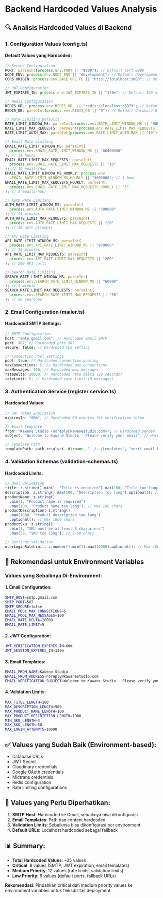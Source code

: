 # Backend Hardcoded Values Analysis

## 🔍 Analisis Hardcoded Values di Backend

### **1. Configuration Values (config.ts)**

#### **Default Values yang Hardcoded:**

```typescript
// Server Configuration
PORT: parseInt(process.env.PORT || "8000"); // Default port 8000
NODE_ENV: process.env.NODE_ENV || "development"; // Default development
CORS_ORIGIN: process.env.BASE_URL_FE || "http://localhost:3000"; // Default localhost:3000

// JWT Configuration
JWT_EXPIRES_IN: process.env.JWT_EXPIRES_IN || "120m"; // Default 120 minutes

// Redis Configuration
REDIS_URL: process.env.REDIS_URL || "redis://localhost:6379"; // Default localhost:6379
REDIS_DB: parseInt(process.env.REDIS_DB || "0"); // Default database 0

// Rate Limiting Defaults
RATE_LIMIT_WINDOW_MS: parseInt(process.env.RATE_LIMIT_WINDOW_MS || "900000"); // 15 minutes
RATE_LIMIT_MAX_REQUESTS: parseInt(process.env.RATE_LIMIT_MAX_REQUESTS || "100"); // 100 requests
RATE_LIMIT_AUTH_MAX: parseInt(process.env.RATE_LIMIT_AUTH_MAX || "10"); // 10 auth attempts

// Email Rate Limiting
EMAIL_RATE_LIMIT_WINDOW_MS: parseInt(
  process.env.EMAIL_RATE_LIMIT_WINDOW_MS || "86400000"
); // 24 hours
EMAIL_RATE_LIMIT_MAX_REQUESTS: parseInt(
  process.env.EMAIL_RATE_LIMIT_MAX_REQUESTS || "10"
); // 10 emails/day
EMAIL_RATE_LIMIT_WINDOW_MS_HOURLY: process.env
  .EMAIL_RATE_LIMIT_WINDOW_MS_HOURLY || "3600000"; // 1 hour
EMAIL_RATE_LIMIT_MAX_REQUESTS_HOURLY: parseInt(
  process.env.EMAIL_RATE_LIMIT_MAX_REQUESTS_HOURLY || "5"
); // 5 emails/hour

// Auth Rate Limiting
AUTH_RATE_LIMIT_WINDOW_MS: parseInt(
  process.env.AUTH_RATE_LIMIT_WINDOW_MS || "900000"
); // 15 minutes
AUTH_RATE_LIMIT_MAX_REQUESTS: parseInt(
  process.env.AUTH_RATE_LIMIT_MAX_REQUESTS || "20"
); // 20 auth attempts

// API Rate Limiting
API_RATE_LIMIT_WINDOW_MS: parseInt(
  process.env.API_RATE_LIMIT_WINDOW_MS || "900000"
); // 15 minutes
API_RATE_LIMIT_MAX_REQUESTS: parseInt(
  process.env.API_RATE_LIMIT_MAX_REQUESTS || "200"
); // 200 API calls

// Search Rate Limiting
SEARCH_RATE_LIMIT_WINDOW_MS: parseInt(
  process.env.SEARCH_RATE_LIMIT_WINDOW_MS || "60000"
); // 1 minute
SEARCH_RATE_LIMIT_MAX_REQUESTS: parseInt(
  process.env.SEARCH_RATE_LIMIT_MAX_REQUESTS || "30"
); // 30 searches
```

### **2. Email Configuration (mailer.ts)**

#### **Hardcoded SMTP Settings:**

```typescript
// SMTP Configuration
host: "smtp.gmail.com"; // Hardcoded Gmail SMTP
port: 587; // Hardcoded port 587
secure: false; // Hardcoded TLS setting

// Connection Pool Settings
pool: true; // Hardcoded connection pooling
maxConnections: 5; // Hardcoded max connections
maxMessages: 100; // Hardcoded max messages
rateDelta: 20000; // Hardcoded rate delta (20 seconds)
rateLimit: 5; // Hardcoded rate limit (5 messages)
```

### **3. Authentication Service (register.service.ts)**

#### **Hardcoded Values:**

```typescript
// JWT Token Expiration
expiresIn: "60m"; // Hardcoded 60 minutes for verification token

// Email Template
from: "Kawane Studio <noreply@kawanestudio.com>"; // Hardcoded sender
subject: "Welcome to Kawane Studio - Please verify your email"; // Hardcoded subject

// Template Path
templatePath: path.resolve(__dirname, "../../templates", "verif-email.hbs"); // Hardcoded path
```

### **4. Validation Schemas (validation-schemas.ts)**

#### **Hardcoded Limits:**

```typescript
// Deal Validation
title: z.string().min(1, "Title is required").max(100, "Title too long"); // Max 100 chars
description: z.string().max(500, "Description too long").optional(); // Max 500 chars
productName: z.string()
  .min(1, "Product name is required")
  .max(100, "Product name too long"); // Max 100 chars
productDescription: z.string()
  .max(1000, "Product description too long")
  .optional(); // Max 1000 chars
productSku: z.string()
  .min(3, "SKU must be at least 3 characters")
  .max(50, "SKU too long"); // 3-50 chars

// Settings Validation
userLoginRateLimit: z.number().min(1).max(10000).optional(); // Max 10000 login attempts
```

## 🎯 Rekomendasi untuk Environment Variables

### **Values yang Sebaiknya Di-Environment:**

#### **1. Email Configuration:**

```bash
SMTP_HOST=smtp.gmail.com
SMTP_PORT=587
SMTP_SECURE=false
EMAIL_POOL_MAX_CONNECTIONS=5
EMAIL_POOL_MAX_MESSAGES=100
EMAIL_RATE_DELTA=20000
EMAIL_RATE_LIMIT=5
```

#### **2. JWT Configuration:**

```bash
JWT_VERIFICATION_EXPIRES_IN=60m
JWT_SESSION_EXPIRES_IN=120m
```

#### **3. Email Templates:**

```bash
EMAIL_FROM_NAME=Kawane Studio
EMAIL_FROM_ADDRESS=noreply@kawanestudio.com
EMAIL_VERIFICATION_SUBJECT=Welcome to Kawane Studio - Please verify your email
```

#### **4. Validation Limits:**

```bash
MAX_TITLE_LENGTH=100
MAX_DESCRIPTION_LENGTH=500
MAX_PRODUCT_NAME_LENGTH=100
MAX_PRODUCT_DESCRIPTION_LENGTH=1000
MIN_SKU_LENGTH=3
MAX_SKU_LENGTH=50
MAX_LOGIN_ATTEMPTS=10000
```

## ✅ Values yang Sudah Baik (Environment-based):

- Database URLs
- JWT Secret
- Cloudinary credentials
- Google OAuth credentials
- Midtrans credentials
- Redis configuration
- Rate limiting configurations

## 🚨 Values yang Perlu Diperhatikan:

1. **SMTP Host**: Hardcoded ke Gmail, sebaiknya bisa dikonfigurasi
2. **Email Templates**: Path dan content hardcoded
3. **Validation Limits**: Sebaiknya bisa dikonfigurasi per environment
4. **Default URLs**: Localhost hardcoded sebagai fallback

## 📊 Summary:

- **Total Hardcoded Values**: ~25 values
- **Critical**: 8 values (SMTP, JWT expiration, email templates)
- **Medium Priority**: 12 values (rate limits, validation limits)
- **Low Priority**: 5 values (default ports, fallback URLs)

**Rekomendasi**: Pindahkan critical dan medium priority values ke environment variables untuk fleksibilitas deployment.








